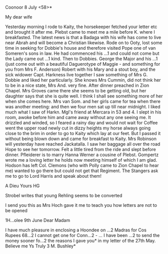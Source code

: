  Coonoor 8 July <58>*

My dear wife

Yesterday morning I rode to Kaity, the horsekeeper fetched your letter etc and brought it after me. Plebst came to meet me a mile before K. where I breakfasted. The latest news is that a Badaga with his wife has come to live near Abrah and will become a Christian likewise. Rode on to Ooty, lost some time in seeking for Dobbie's house and therefore visited Pope one of van Someren's sons in law. He had commenced his ...1 and could not come but the Lady came out ...1 kind. Then to Dobbies. George the Major and his ...1 (just come out with a beautiful Daguerotype of Maggie - and something for you from Mrs F. Anderson) Robert with his Mary and a stout boy, and the sick widower Capt. Harkness live together I saw something of Mrs G. Dobbie and liked her particularly. She knows Mrs Cummin, did not think her to be in a nice state, Mrs And. very fine. After dinner preached in Zion Chapel. Mrs Groves came there she seems to be getting old, but her daughter says that she is quite well. I think I shall see something more of her when she comes here. Mrs van Som. and her girls came for tea when there was another meeting: and then we four men sat up till near midnight. I liked much what I saw of Harkn. Mgl's friend at Mercara in 53 and 4. I slept in his room, awoke before him and came away without any one seeing me. It drizzled and winded, so I feared a rainy day and would not wait for Coffee went the upper road newly cut in dizzy heights my horse always going close to the brim in order to go to Kaity which lay at our feet. But I passed it without being blown down and came for breakfast to Kaity. Mrs Robinson will yesterday have reached Jackatalla. I saw her baggage all over the road Hope to see her tomorrow. Felt a little tired from the ride and slept before dinner. Pfleiderer is to marry Hanna Werner a cousine of Plebst. Gompertz wrote me a loving letter he holds now meeting himself of which I am glad. Hodson has left Col. Clemons (who with Polly came to Zion Chapel to hear me) wanted to go there but could not get that Regiment. The Stangers ask me to go to Lord Harris and speak about them!

 A Dieu
 Yours HG

Strobel writes that young Rehling seems to be converted

I send you this as Mrs Hoch gave it me to teach you how letters are not to be opened


 1H...olee 9th June
Dear Madam

I have much pleasure in enclosing a Hoondee on ...2 Madras for Cos Rupees 68...2 I cannot get one for Conn...2 - ... I have been ...2 to send the money sooner fo...2 the reasons I gave you* in my letter of the 27th May. 
 Believe me
 Ys Truly <an old friend>3
 M. Bushley*

